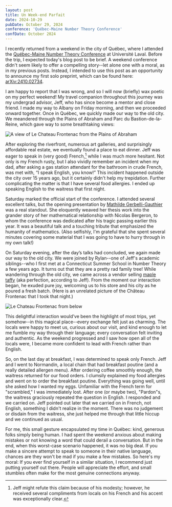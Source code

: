 ```yaml
---
layout: post
title: Un Week-end Parfait
date: 2024-10-29
pubDate: October 29, 2024
conference: 'Québec-Maine Number Theory Conference'
confDate: October 2024
---
```


I recently returned from a weekend in the city of Québec, where I attended the [Québec-Maine Number Theory Conference](https://maine-quebec.mat.ulaval.ca/24/qm24.html) at Université Laval.  Before the trip, I expected today's blog post to be brief.  A weekend conference didn't seem likely to offer a compelling story--let alone one with a moral, as in my previous posts.  Instead, I intended to use this post as an opportunity to announce my first solo preprint, which can be found here: [arXiv:2410.02734](https://arxiv.org/abs/2410.02734).

I am happy to report that I was wrong, and so I will now (briefly) wax poetic on my perfect weekend!  My travel companion throughout this journey was my undergrad advisor, Jeff, who has since become a mentor and close friend.  I made my way to Albany on Friday morning, and then we proceeded onward together.  Once in Québec, we quickly made our way to the old city.  We meandered through the Plains of Abraham and Parc du Bastion-de-la-Reine, which gave way to some breathtaking views: 

![A view of Le Chateau Frontenac from the Plains of Abraham](https://zporat.github.io/files/pictures/2024-plains-of-abraham-view.jpg "A view of Le Chateau Frontenac from the Plains of Abraham")

After exploring the riverfront, numerous art galleries, and surprisingly affordable real estate, we eventually found a place to eat dinner.  Jeff was eager to speak in (very good) French,[^1] while I was much more hesitant.  Not only is my French rusty, but I also vividly remember an incident when my dad, after asking a gas station attendant for the bathroom in crude French, was met with, “I speak English, you know!”  This incident happened outside the city over 15 years ago, but it certainly didn't help my trepidation.  Further complicating the matter is that I have several food allergies.  I ended up speaking English to the waitress that first night.

[^1]: Jeff might refute this claim because of his modesty; however, he received several compliments from locals on his French and his accent was exceptionally clear.  

Saturday marked the official start of the conference. I attended several excellent talks, but the opening presentation by [Mathilde Gerbelli-Gauthier](https://mgerbelli.github.io/website/) was a real standout.  She eloquently weaved her thesis work into the grander story of her mathematical relationship with Nicolas Bergeron, to whom the conference was dedicated after his tragic passing earlier this year.  It was a beautiful talk and a touching tribute that emphasized the humanity of mathematics.  (Also selfishly, I'm grateful that she spent several minutes covering some material that I was going to have to hurry through in my own talk!)

On Saturday evening, after the day’s talks had concluded, we again made our way to the old city.  We were joined by Rylan--one of Jeff's academic siblings--who I first met at a Connecticut Summer School in Number Theory a few years ago.  It turns out that they are a pretty rad family tree!  While wandering through the old city, we came across a vendor selling [maple taffy](https://en.wikipedia.org/wiki/Maple_taffy) (aka perfection, according to Jeff).  From the moment our interaction began, he exuded pure joy, welcoming us to his store and his city as he poured a fresh batch.  (Here is an unrelated picture of the Château Frontenac that I took that night.)

![Le Chateau Frontenac from below](https://zporat.github.io/files/pictures/2024-chateau-frontenac.jpg "Le Chateau Frontenac from below")

This delightful interaction would’ve been the highlight of most trips, yet somehow--in this magical place--every exchange felt just as charming. The locals were happy to meet us, curious about our visit, and kind enough to let me fumble my way through their language; every conversation felt inviting and authentic.  As the weekend progressed and I saw how open all of the locals were, I became more confident to lead with French rather than English. 

So, on the last day at breakfast, I was determined to speak only French.  Jeff and I went to Normandin, a local chain that had breakfast poutine (and a really detailed allergen menu).  After ordering coffee smoothly enough, the waitress returned for our food orders. I clumsily explained my food allergies and went on to order the breakfast poutine.  Everything was going well, until she asked how I wanted my eggs. Unfamiliar with the French term for "scrambled," I was immediately lost.  After one (or maybe two), "Pardon"s, the waitress graciously repeated the question in English.  I responded and we carried on.  Jeff pointed out later that we carried on in French, not English, something I didn't realize in the moment.  There was no judgement or disdain from the waitress, she just helped me through that little hiccup and we continued as usual.  

For me, this small gesture encapsulated my time in Québec: kind, generous folks simply being human. I had spent the weekend anxious about making mistakes or not knowing a word that could derail a conversation.  But in the end, when this worst-case scenario happened, it was no big deal.  If you make a sincere attempt to speak to someone in their native language, chances are they won't be mad if you make a few mistakes.  So here's my moral: If you ever find yourself in a similar situation, I recommend just putting yourself out there.  People will appreciate the effort, and small stumbles often make for the most genuine connections anyway.  




